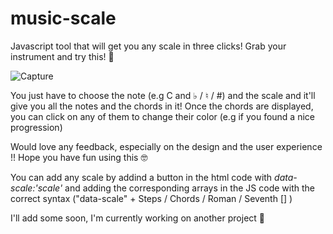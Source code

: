 # music-scale
 Javascript tool that will get you any scale in three clicks! 
 Grab your instrument and try this! 🎸
 
 ![Capture](https://user-images.githubusercontent.com/66826811/151677845-45e56324-400b-4909-a998-9a7b13ef870f.PNG)

You just have to choose the note (e.g C and ♭ / ♮ / #) and the scale and it'll give you all the notes and the chords in it!
Once the chords are displayed, you can click on any of them to change their color (e.g if you found a nice progression)

 Would love any feedback, especially on the design and the user experience !!
 Hope you have fun using this 🤓


You can add any scale by addind a button in the html code with _data-scale:'scale'_  and adding the corresponding arrays in the JS code with the correct syntax ("data-scale" + Steps / Chords / Roman / Seventh [] )

I'll add some soon, I'm currently working on another project 🧛
